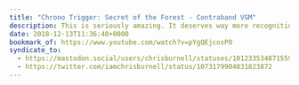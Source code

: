 ```yaml
---
title: "Chrono Trigger: Secret of the Forest - Contraband VGM"
description: This is seriously amazing. It deserves way more recognition than it has; @ContraReloaded mesh together some incredible talent and synergy.
date: 2018-12-13T11:36:40+0000
bookmark_of: https://www.youtube.com/watch?v=pYgQEjcosP0
syndicate_to:
  - https://mastodon.social/users/chrisburnell/statuses/101233534871559531
  - https://twitter.com/iamchrisburnell/status/1073179904831823872
---
```

